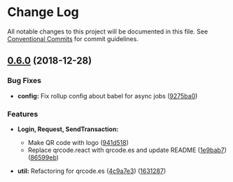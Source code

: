 # Change Log

All notable changes to this project will be documented in this file.
See [Conventional Commits](https://conventionalcommits.org) for commit guidelines.

## [0.6.0](https://github.com/hexoul/metasdk-react/compare/v0.6.0...v0.5.4) (2018-12-28)


### Bug Fixes

* **config:** Fix rollup config about babel for async jobs ([9275ba0](https://github.com/hexoul/metasdk-react/commit/9275ba0))


### Features

* **Login, Request, SendTransaction:**
  * Make QR code with logo ([941d518](https://github.com/hexoul/metasdk-react/commit/941d518))
  * Replace qrcode.react with qrcode.es and update README ([1e9bab7](https://github.com/hexoul/metasdk-react/commit/1e9bab7)) ([86599eb](https://github.com/hexoul/metasdk-react/commit/86599eb))

* **util:** Refactoring for qrcode.es ([4c9a7e3](https://github.com/hexoul/metasdk-react/commit/4c9a7e3)) ([1631287](https://github.com/hexoul/metasdk-react/commit/1631287))
